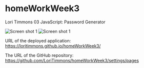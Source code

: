 # homeWorkWeek3
Lori Timmons 
03 JavaScript: Password Generator


<!-- ScreenShot -->
![Screen shot 1]("./Assets/images/Screen_Shot_1.png")
![Screen shot 1]("./Assets/images/Screen_Shot_2.png")

URL of the deployed application: https://loritimmons.github.io/homeWorkWeek3/

The URL of the GitHub repository: https://github.com/LoriTimmons/homeWorkWeek3/settings/pages